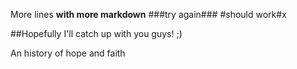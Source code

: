More lines **with more markdown**
###try again###
#should work#x

##Hopefully I'll catch up with you guys! ;)

An history of hope and faith 

